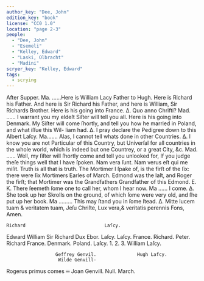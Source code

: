 ```yaml
---
author_key: "Dee, John"
edition_key: "book"
license: "CC0 1.0"
location: "page 2-3"
people:
  - "Dee, John"
  - "Esemeli"
  - "Kelley, Edward"
  - "Laski, Olbracht"
  - "Madini"
scryer_key: "Kelley, Edward"
tags:
  - scrying
---
```

After Supper.
Ma. ……Here is William Lacy Father to Hugh.
Here is Richard his Father. And here is Sir Richard his Father, and here is William, Sir
Richards Brother. Here is his going into France.
Δ. Quo anno Chrifti?
Mad. …… I warrant you my eldeſt Siſter will tell you all. Here is his going into Denmark.
My Siſter will come ſhortly, and tell you how he married in Poland, and what iſſue this Wil-
liam had.
Δ. I pray declare the Pedigree down to this Albert Laſcy.
Ma.…… Alas, I cannot tell whats done in other Countries.
Δ. I know you are not Particular of this Country, but Univerſal for all countries in the
whole world, which is indeed but one Countrey, or a great City, &c.
Mad. …… Well, my ſiſter will ſhortly come and tell you unlooked for, If you judge theſe things
well that I have ſpoken. Nam vera ſunt. Nam verus eſt qui me miſit.
Truth is all that is truth.
The Mortimer I ſpake of, is the firſt of the ſix: there were ſix Mortimers Earles of March.
Edmond was the laſt, and Roger the firſt; that Mortimer was the Grandfathers Grandfather of
this Edmond.
E. K. There ſeemeth ſome one to call her, whom I hear now.
Ma …… I come.
Δ. She took up her Skrolls on the ground, of which ſome were very old, and ſhe put up
her book.
Ma ……… This may ſtand you in ſome ſtead.
Δ. Mitte lucem tuam & veritatem tuam, Jeſu Chriſte, Lux vera,& veritatis perennis Fons,
Amen.

    Richard                             Laſcy.
  Edward       William                     Sir Richard
Dux Ebor.       Laſcy.                         Laſcy.
            France.   Richard.   Peter.         Richard
            France.   Denmark.   Poland.         Laſcy.
               1.        2.          3.
                                                    William Laſcy.

                      Geffrey Genvil.               Hugh Lafcy.
                       Wilde Genvill-
  Rogerus primus comes ═ Joan Genvill.                    Null.
  March.
